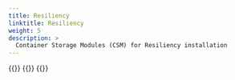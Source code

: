 ```yaml
---
title: Resiliency
linktitle: Resiliency 
weight: 5
description: >
  Container Storage Modules (CSM) for Resiliency installation
--- 
```



{{<include file="content/v1/getting-started/installation/helm/modules/resiliency/installation.md" hideIds="1,2,3,4">}}
{{<include file="content/v1/getting-started/installation/helm/modules/resiliency/powermax.md">}}
{{<include file="content/v1/getting-started/installation/helm/modules/resiliency/dynamicparameters.md">}}
